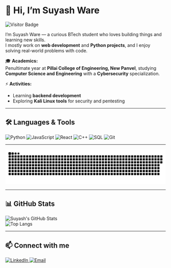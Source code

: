 # 👋 Hi, I’m Suyash Ware

![Visitor Badge](https://komarev.com/ghpvc/?username=SuyashWare&style=flat-square&color=blue)

I’m Suyash Ware — a curious BTech student who loves building things and learning new skills.  
I mostly work on **web development** and **Python projects**, and I enjoy solving real-world problems with code.

🎓 **Academics:**  
Penultimate year at **Pillai College of Engineering, New Panvel**, studying **Computer Science and Engineering** with a **Cybersecurity** specialization.

⚡ **Activities:**  
- Learning **backend development**
- Exploring **Kali Linux tools** for security and pentesting

---

## 🛠️ Languages & Tools

<p align="left">
  <img src="https://img.shields.io/badge/Python-3776AB?style=for-the-badge&logo=python&logoColor=white" alt="Python" />
  <img src="https://img.shields.io/badge/JavaScript-F7DF1E?style=for-the-badge&logo=javascript&logoColor=black" alt="JavaScript" />
  <img src="https://img.shields.io/badge/React-20232A?style=for-the-badge&logo=react&logoColor=61DAFB" alt="React" />
  <img src="https://img.shields.io/badge/C++-00599C?style=for-the-badge&logo=c%2B%2B&logoColor=white" alt="C++" />
  <img src="https://img.shields.io/badge/SQL-4479A1?style=for-the-badge&logo=mysql&logoColor=white" alt="SQL" />
  <img src="https://img.shields.io/badge/Git-F05032?style=for-the-badge&logo=git&logoColor=white" alt="Git" />
</p>

---


![Snake animation](https://raw.githubusercontent.com/OfficialCodeVoyage/OfficialCodeVoyage/refs/heads/output/github-snake-dark.svg)

---

## 📊 GitHub Stats

![Suyash's GitHub Stats](https://github-readme-stats.vercel.app/api?username=SuyashWare&show_icons=true&theme=radical&cache_seconds=60)  
![Top Langs](https://github-readme-stats.vercel.app/api/top-langs/?username=SuyashWare&layout=compact&theme=radical&cache_seconds=60)


---

## 📫 Connect with me

<p align="left">
  <a href="https://www.linkedin.com/in/suyashware">
    <img src="https://img.shields.io/badge/LinkedIn-blue?logo=linkedin&logoColor=white" alt="LinkedIn" />
  </a>
  <a href="mailto:wsuyash23comp@student.mes.ac.in">
    <img src="https://img.shields.io/badge/Email-red?logo=gmail&logoColor=white" alt="Email" />
  </a>
</p>
